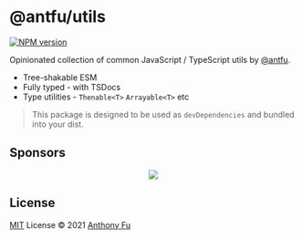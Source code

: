 # @antfu/utils

[![NPM version](https://img.shields.io/npm/v/@antfu/utils?color=a1b858&label=)](https://www.npmjs.com/package/@antfu/utils)

Opinionated collection of common JavaScript / TypeScript utils by [@antfu](https://github.com/antfu).

- Tree-shakable ESM
- Fully typed - with TSDocs
- Type utilities - `Thenable<T>` `Arrayable<T>` etc

> This package is designed to be used as `devDependencies` and bundled into your dist.

## Sponsors

<p align="center">
  <a href="https://cdn.jsdelivr.net/gh/antfu/static/sponsors.svg">
    <img src='https://cdn.jsdelivr.net/gh/antfu/static/sponsors.svg'/>
  </a>
</p>

## License

[MIT](./LICENSE) License © 2021 [Anthony Fu](https://github.com/antfu)

